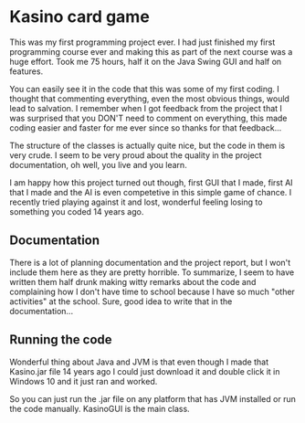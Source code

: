 # Kasino card game

This was my first programming project ever. I had just finished my first
programming course ever and making this as part of the next course was a huge
effort. Took me 75 hours, half it on the Java Swing GUI and half on features.

You can easily see it in the code that this was some of my first coding. I
thought that commenting everything, even the most obvious things, would lead
to salvation. I remember when I got feedback from the project that I was
surprised that you DON'T need to comment on everything, this made coding
easier and faster for me ever since so thanks for that feedback...

The structure of the classes is actually quite nice, but the code in them is
very crude. I seem to be very proud about the quality in the project
documentation, oh well, you live and you learn.

I am happy how this project turned out though, first GUI that I made, first AI
that I made and the AI is even competetive in this simple game of chance. I
recently tried playing against it and lost, wonderful feeling losing to
something you coded 14 years ago.

## Documentation

There is a lot of planning documentation and the project report, but I won't
include them here as they are pretty horrible. To summarize, I seem to have
written them half drunk making witty remarks about the code and complaining
how I don't have time to school because I have so much "other activities" at
the school. Sure, good idea to write that in the documentation...

## Running the code

Wonderful thing about Java and JVM is that even though I made that Kasino.jar
file 14 years ago I could just download it and double click it in Windows 10
and it just ran and worked.

So you can just run the .jar file on any platform that has JVM installed or
run the code manually. KasinoGUI is the main class.
